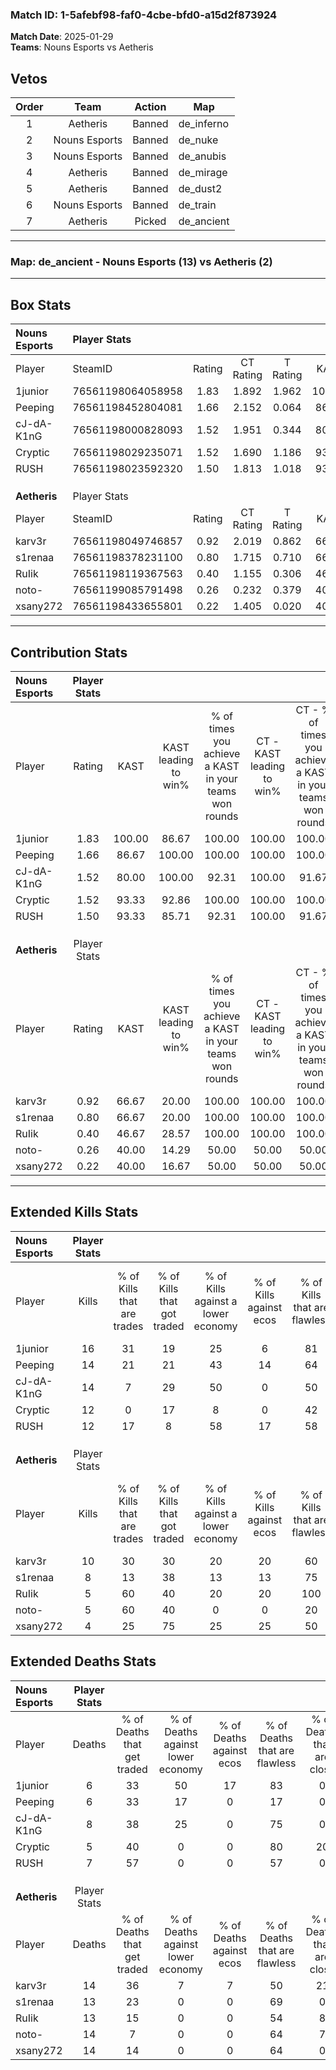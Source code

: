 ### Match ID: 1-5afebf98-faf0-4cbe-bfd0-a15d2f873924  
**Match Date**: 2025-01-29  
**Teams**: Nouns Esports vs Aetheris  

## Vetos  

| Order | Team | Action | Map |
| :---: | :--: | :----: | --- |
| 1 | Aetheris | Banned | de_inferno |
| 2 | Nouns Esports | Banned | de_nuke |
| 3 | Nouns Esports | Banned | de_anubis |
| 4 | Aetheris | Banned | de_mirage |
| 5 | Aetheris | Banned | de_dust2 |
| 6 | Nouns Esports | Banned | de_train |
| 7 | Aetheris | Picked | de_ancient |

---  

### **Map**: de_ancient - Nouns Esports (13) vs Aetheris (2)  
---  

## Box Stats  

| **Nouns Esports** | Player Stats      |        |           |          |        |      |       |         |        |      |     |
| :- | :- | :-: | :-: | :-: | :-: | :-: | :-: | :-: | :-: | :-: | :-: |
| Player            | SteamID           | Rating | CT Rating | T Rating |  KAST  | ADR  | Kills | Assists | Deaths | K/D  | HS% |
| 1junior           | 76561198064058958 |  1.83  |   1.892   |  1.962   | 100.00 | 95.8 |  16   |    4    |   6    | 2.67 | 25  |
| Peeping           | 76561198452804081 |  1.66  |   2.152   |  0.064   | 86.67  | 99.5 |  14   |    8    |   6    | 2.33 | 57  |
| cJ-dA-K1nG        | 76561198000828093 |  1.52  |   1.951   |  0.344   | 80.00  | 96.5 |  14   |    7    |   8    | 1.75 | 42  |
| Cryptic           | 76561198029235071 |  1.52  |   1.690   |  1.186   | 93.33  | 75.4 |  12   |    3    |   5    | 2.40 | 58  |
| RUSH              | 76561198023592320 |  1.50  |   1.813   |  1.018   | 93.33  | 85.3 |  12   |    7    |   7    | 1.71 | 50  |
|                   |                   |        |           |          |        |      |       |         |        |      |     |
|                   |                   |        |           |          |        |      |       |         |        |      |     |
|                   |                   |        |           |          |        |      |       |         |        |      |     |
| **Aetheris**      | Player Stats      |        |           |          |        |      |       |         |        |      |     |
| Player            | SteamID           | Rating | CT Rating | T Rating |  KAST  | ADR  | Kills | Assists | Deaths | K/D  | HS% |
| karv3r            | 76561198049746857 |  0.92  |   2.019   |  0.862   | 66.67  | 84.1 |  10   |    3    |   14   | 0.71 | 60  |
| s1renaa           | 76561198378231100 |  0.80  |   1.715   |  0.710   | 66.67  | 72.0 |   8   |    4    |   13   | 0.62 | 87  |
| RuIik             | 76561198119367563 |  0.40  |   1.155   |  0.306   | 46.67  | 45.5 |   5   |    4    |   13   | 0.38 | 60  |
| noto-             | 76561199085791498 |  0.26  |   0.232   |  0.379   | 40.00  | 37.4 |   5   |    0    |   14   | 0.36 | 40  |
| xsany272          | 76561198433655801 |  0.22  |   1.405   |  0.020   | 40.00  | 38.7 |   4   |    2    |   14   | 0.29 | 50  |
---  

## Contribution Stats  

| **Nouns Esports** | Player Stats |        |                      |                                                        |                           |                                                             |                          |                                                            |
| :- | :-: | :-: | :-: | :-: | :-: | :-: | :-: | :-: |
| Player            |    Rating    |  KAST  | KAST leading to win% | % of times you achieve a KAST in your teams won rounds | CT - KAST leading to win% | CT - % of times you achieve a KAST in your teams won rounds | T - KAST leading to win% | T - % of times you achieve a KAST in your teams won rounds |
| 1junior           |     1.83     | 100.00 |        86.67         |                         100.00                         |          100.00           |                           100.00                            |          33.33           |                           100.00                           |
| Peeping           |     1.66     | 86.67  |        100.00        |                         100.00                         |          100.00           |                           100.00                            |          100.00          |                           100.00                           |
| cJ-dA-K1nG        |     1.52     | 80.00  |        100.00        |                         92.31                          |          100.00           |                            91.67                            |          100.00          |                           100.00                           |
| Cryptic           |     1.52     | 93.33  |        92.86         |                         100.00                         |          100.00           |                           100.00                            |          50.00           |                           100.00                           |
| RUSH              |     1.50     | 93.33  |        85.71         |                         92.31                          |          100.00           |                            91.67                            |          33.33           |                           100.00                           |
|                   |              |        |                      |                                                        |                           |                                                             |                          |                                                            |
|                   |              |        |                      |                                                        |                           |                                                             |                          |                                                            |
|                   |              |        |                      |                                                        |                           |                                                             |                          |                                                            |
| **Aetheris**      | Player Stats |        |                      |                                                        |                           |                                                             |                          |                                                            |
| Player            |    Rating    |  KAST  | KAST leading to win% | % of times you achieve a KAST in your teams won rounds | CT - KAST leading to win% | CT - % of times you achieve a KAST in your teams won rounds | T - KAST leading to win% | T - % of times you achieve a KAST in your teams won rounds |
| karv3r            |     0.92     | 66.67  |        20.00         |                         100.00                         |          100.00           |                           100.00                            |           0.00           |                            0.00                            |
| s1renaa           |     0.80     | 66.67  |        20.00         |                         100.00                         |          100.00           |                           100.00                            |           0.00           |                            0.00                            |
| RuIik             |     0.40     | 46.67  |        28.57         |                         100.00                         |          100.00           |                           100.00                            |           0.00           |                            0.00                            |
| noto-             |     0.26     | 40.00  |        14.29         |                         50.00                          |           50.00           |                            50.00                            |           0.00           |                            0.00                            |
| xsany272          |     0.22     | 40.00  |        16.67         |                         50.00                          |           50.00           |                            50.00                            |           0.00           |                            0.00                            |
---  

## Extended Kills Stats  

| **Nouns Esports** | Player Stats |                            |                            |                                    |                         |                              |                                 |                                       |                    |           |
| :- | :-: | :-: | :-: | :-: | :-: | :-: | :-: | :-: | :-: | :-: |
| Player            |    Kills     | % of Kills that are trades | % of Kills that got traded | % of Kills against a lower economy | % of Kills against ecos | % of Kills that are flawless | % of Kills that are close duels | % of Kills that are assisted by flash | Pistol Round Kills | AWP Kills |
| 1junior           |      16      |             31             |             19             |                 25                 |            6            |              81              |                0                |                   6                   |         4          |     2     |
| Peeping           |      14      |             21             |             21             |                 43                 |           14            |              64              |               14                |                   7                   |         0          |     0     |
| cJ-dA-K1nG        |      14      |             7              |             29             |                 50                 |            0            |              50              |                7                |                   7                   |         0          |     2     |
| Cryptic           |      12      |             0              |             17             |                 8                  |            0            |              42              |                8                |                   0                   |         0          |     1     |
| RUSH              |      12      |             17             |             8              |                 58                 |           17            |              58              |                8                |                  42                   |         0          |     2     |
|                   |              |                            |                            |                                    |                         |                              |                                 |                                       |                    |           |
|                   |              |                            |                            |                                    |                         |                              |                                 |                                       |                    |           |
|                   |              |                            |                            |                                    |                         |                              |                                 |                                       |                    |           |
| **Aetheris**      | Player Stats |                            |                            |                                    |                         |                              |                                 |                                       |                    |           |
| Player            |    Kills     | % of Kills that are trades | % of Kills that got traded | % of Kills against a lower economy | % of Kills against ecos | % of Kills that are flawless | % of Kills that are close duels | % of Kills that are assisted by flash | Pistol Round Kills | AWP Kills |
| karv3r            |      10      |             30             |             30             |                 20                 |           20            |              60              |                0                |                  20                   |         0          |     3     |
| s1renaa           |      8       |             13             |             38             |                 13                 |           13            |              75              |                0                |                   0                   |         0          |     2     |
| RuIik             |      5       |             60             |             40             |                 20                 |           20            |             100              |                0                |                  20                   |         0          |     2     |
| noto-             |      5       |             60             |             40             |                 0                  |            0            |              20              |               20                |                   0                   |         0          |     1     |
| xsany272          |      4       |             25             |             75             |                 25                 |           25            |              50              |                0                |                   0                   |         0          |     0     |
## Extended Deaths Stats  

| **Nouns Esports** | Player Stats |                             |                                   |                          |                               |                            |                           |               |
| :- | :-: | :-: | :-: | :-: | :-: | :-: | :-: | :-: |
| Player            |    Deaths    | % of Deaths that get traded | % of Deaths against lower economy | % of Deaths against ecos | % of Deaths that are flawless | % of Deaths that are close | % of Deaths while blinded | Deaths to AWP |
| 1junior           |      6       |             33              |                50                 |            17            |              83               |             0              |             0             |       0       |
| Peeping           |      6       |             33              |                17                 |            0             |              17               |             0              |             0             |       0       |
| cJ-dA-K1nG        |      8       |             38              |                25                 |            0             |              75               |             0              |            13             |       0       |
| Cryptic           |      5       |             40              |                 0                 |            0             |              80               |             20             |            20             |       0       |
| RUSH              |      7       |             57              |                 0                 |            0             |              57               |             0              |            14             |       0       |
|                   |              |                             |                                   |                          |                               |                            |                           |               |
|                   |              |                             |                                   |                          |                               |                            |                           |               |
|                   |              |                             |                                   |                          |                               |                            |                           |               |
| **Aetheris**      | Player Stats |                             |                                   |                          |                               |                            |                           |               |
| Player            |    Deaths    | % of Deaths that get traded | % of Deaths against lower economy | % of Deaths against ecos | % of Deaths that are flawless | % of Deaths that are close | % of Deaths while blinded | Deaths to AWP |
| karv3r            |      14      |             36              |                 7                 |            7             |              50               |             21             |             7             |       2       |
| s1renaa           |      13      |             23              |                 0                 |            0             |              69               |             0              |             0             |       0       |
| RuIik             |      13      |             15              |                 0                 |            0             |              54               |             8              |            23             |       0       |
| noto-             |      14      |              7              |                 0                 |            0             |              64               |             7              |            14             |       2       |
| xsany272          |      14      |             14              |                 0                 |            0             |              64               |             0              |            14             |       0       |
